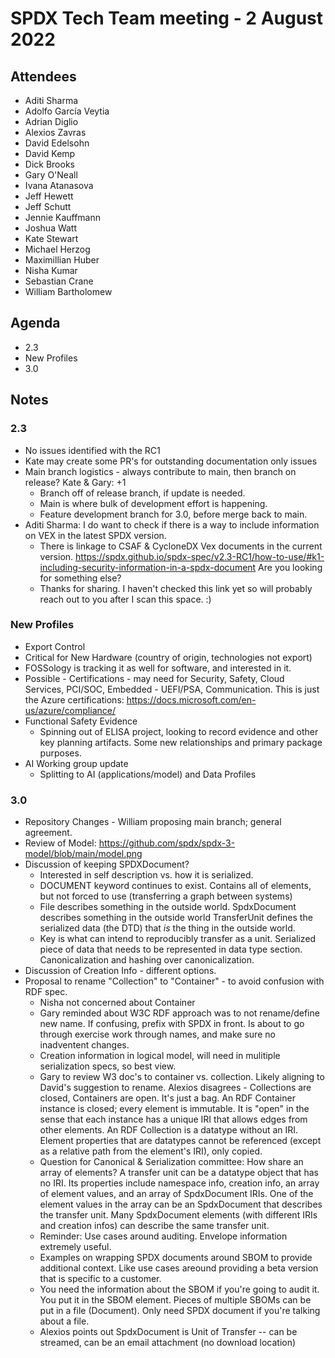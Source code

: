 # SPDX Tech Team meeting - 2 August 2022

## Attendees
* Aditi Sharma
* Adolfo García Veytia
* Adrian Diglio
* Alexios Zavras
* David Edelsohn
* David Kemp
* Dick Brooks
* Gary O'Neall
* Ivana Atanasova
* Jeff Hewett
* Jeff Schutt
* Jennie Kauffmann
* Joshua Watt
* Kate Stewart
* Michael Herzog
* Maximillian Huber
* Nisha Kumar
* Sebastian Crane
* William Bartholomew

## Agenda
* 2.3
* New Profiles
* 3.0

## Notes
### 2.3
* No issues identified with the RC1
* Kate may create some PR's for outstanding documentation only issues
* Main branch logistics - always contribute to main, then branch on release?   Kate & Gary: +1
   * Branch off of release branch, if update is needed.
   * Main is where bulk of development effort is happening.
   * Feature development branch for 3.0, before merge back to main.  
* Aditi Sharma:  I do want to check if there is a way to include information on VEX in the latest SPDX version. 
   *  There is linkage to CSAF & CycloneDX Vex documents in the current version.  https://spdx.github.io/spdx-spec/v2.3-RC1/how-to-use/#k1-including-security-information-in-a-spdx-document   Are you looking for something else?  
   * Thanks for sharing. I haven't checked this link yet so will probably reach out to you after I scan this space. :)

### New Profiles
* Export Control
* Critical for New Hardware (country of origin, technologies not export)
* FOSSology is tracking it as well for software, and interested in it.
* Possible - Certifications - may need for Security, Safety, Cloud Services, PCI/SOC,  Embedded - UEFI/PSA, Communication.   This is just the Azure certifications: https://docs.microsoft.com/en-us/azure/compliance/
* Functional Safety Evidence
     * Spinning out of ELISA project,  looking to record evidence and other key planning artifacts.   Some new relationships and primary package purposes. 
* AI Working group update
     * Splitting to AI (applications/model) and Data Profiles
     
### 3.0
* Repository Changes - William proposing main branch;  general agreement.
* Review of Model: https://github.com/spdx/spdx-3-model/blob/main/model.png
* Discussion of keeping SPDXDocument?
   * Interested in self description vs. how it is serialized. 
   * DOCUMENT keyword continues to exist.   Contains all of elements,  but not forced to use (transferring a graph between systems)
   * File describes something in the outside world.  SpdxDocument describes something in the outside world
TransferUnit defines the serialized data (the DTD) that *is* the thing in the outside world.
   * Key is what can intend to reproducibly transfer as a unit.   Serialized piece of data that needs to be represented in data type section.   Canonicalization and hashing over canonicalization.
* Discussion of Creation Info - different options.  
* Proposal to rename "Collection" to "Container" - to avoid confusion with RDF spec.
   * Nisha not concerned about Container
   * Gary reminded about W3C RDF approach was to not rename/define new name.  If confusing, prefix with SPDX in front.   Is about to go through exercise work through names, and make sure no inadventent changes.
   * Creation information in logical model, will need in mulitiple serialization specs, so best view.
   * Gary to review W3 doc's to container vs. collection.   Likely aligning to David's suggestion to rename.   Alexios disagrees - Collections are closed, Containers are open.  It's just a bag. An RDF Container instance is closed; every element is immutable. It is "open" in the sense that each instance has a unique IRI that allows edges from other elements.  An RDF Collection is a datatype without an IRI.  Element properties that are datatypes cannot be referenced (except as a relative path from the element's IRI), only copied.
   * Question for Canonical & Serialization committee:  How share an array of elements? A transfer unit can be a datatype object that has no IRI.  Its properties include namespace info, creation info, an array of element values, and an array of SpdxDocument IRIs.  One of the element values in the array can be an SpdxDocument that describes the transfer unit.  Many SpdxDocument elements (with different IRIs and creation infos) can describe the same transfer unit.
   * Reminder:  Use cases around auditing.  Envelope information extremely useful.
   * Examples on wrapping SPDX documents around SBOM to provide additional context.   Like use cases areound providing a beta version that is specific to a customer. 
   * You need the information about the SBOM if you're going to audit it.  You put it in the SBOM element.  Pieces of multiple SBOMs can be put in a file (Document).   Only need SPDX document if you're talking about a file. 
   * Alexios points out SpdxDocument is Unit of Transfer -- can be streamed, can be an email attachment (no download location)
